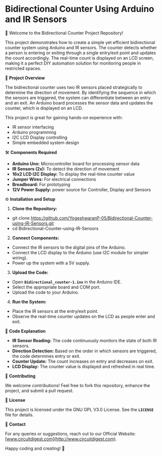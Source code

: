 # **Bidirectional Counter Using Arduino and IR Sensors**

🚪 Welcome to the Bidirectional Counter Project Repository\!

This project demonstrates how to create a simple yet efficient bidirectional counter system using Arduino and IR sensors. The counter detects whether a person is entering or exiting through a single entry/exit point and updates the count accordingly. The real-time count is displayed on an LCD screen, making it a perfect DIY automation solution for monitoring people in restricted spaces.


📝 **Project Overview**

The bidirectional counter uses two IR sensors placed strategically to determine the direction of movement. By identifying the sequence in which the sensors are triggered, the system can differentiate between an entry and an exit. An Arduino board processes the sensor data and updates the counter, which is displayed on an LCD.

This project is great for gaining hands-on experience with:

* IR sensor interfacing  
* Arduino programming  
* I2C LCD Display controlling  
* Simple embedded system design


🛠 **Components Required**

* **Arduino Uno:** Microcontroller board for processing sensor data  
* **IR Sensors (2x):** To detect the direction of movement  
* **16x2 LCD I2C Display:** To display the real-time counter value  
* **Jumper Wires:** For electrical connections  
* **Breadboard:** For prototyping  
* **12V Power Supply:** power source for Controller, Display and Sensors


⚙️ **Installation and Setup**

1. **Clone the Repository:**  
* git clone https://github.com/YogeshwaranP-05/Bidirectional-Counter-using-IR-Sensors.git  
* cd Bidirectional-Counter-using-IR-Sensors

2. **Connect Components:**  
* Connect the IR sensors to the digital pins of the Arduino.  
* Connect the LCD display to the Arduino (use I2C module for simpler wiring).  
* Power up the system with a 5V supply.  
    
3. **Upload the Code:**  
* Open **`Bidirectional_counter-1.ino`** in the Arduino IDE.  
* Select the appropriate board and COM port.  
* Upload the code to your Arduino.

4. **Run the System:**  
* Place the IR sensors at the entry/exit point.  
* Observe the real-time counter updates on the LCD as people enter and exit.


📝 **Code Explanation**

* **IR Sensor Reading:** The code continuously monitors the state of both IR sensors.  
* **Direction Detection:** Based on the order in which sensors are triggered, the code determines entry or exit.  
* **Counter Update:** The count increases on entry and decreases on exit.  
* **LCD Display:** The counter value is displayed and refreshed in real time.


🤝 **Contributing**

We welcome contributions\! Feel free to fork this repository, enhance the project, and submit a pull request.


🧩 **License**

This project is licensed under the GNU GPL V3.0 License. See the **`LICENSE`** file for details.


📧 **Contact**

For any queries or suggestions, reach out to our Official Website: [www.circuitdigest.com](http://www.circuitdigest.com).

Happy coding and creating\! 🚀

